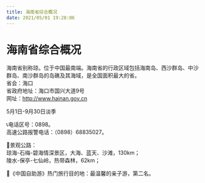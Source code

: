 ```yaml
---
title: 海南省综合概况  
date: 2021/05/01 19:28:06  
---
```

  
# 海南省综合概况  
海南省别称琼。位于中国最南端。海南省的行政区域包括海南岛、西沙群岛、中沙群岛、南沙群岛的岛礁及其海域，是全国面积最大的省。   
省会：海口  
省政府地址：海口市国兴大道9号  
网址：http://www.hainan.gov.cn  
  
5月1日-9月30日淡季  

📞电话区号：0898。   
高速公路报警电话：（0898）68835027。   

🎢景观公路：  
琼海-石梅-碧海情深景区，大海、蓝天、沙滩，130km；  
陵水-保亭-七仙岭，热带森林，62km；  

🧾《中国自助游》热门旅行目的地：最温馨的亲子游，第二名。